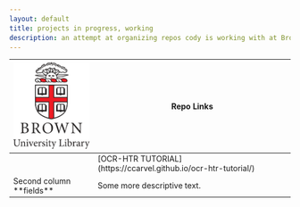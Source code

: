 ```yaml
---
layout: default
title: projects in progress, working
description: an attempt at organizing repos cody is working with at Brown
---
```

<table>
<colgroup>
<col width="30%" />
<col width="70%" />
</colgroup>
<thead>
<tr class="header">
<th><img src="uc.png" alt="brown university library logo"></th>
<th>Repo Links</th>
</tr>
</thead>
<tbody>
<tr>
<td markdown="span"></td>
<td markdown="span">[OCR-HTR TUTORIAL](https://ccarvel.github.io/ocr-htr-tutorial/)</td>
</tr>
<tr>
<td markdown="span">Second column **fields**</td>
<td markdown="span">Some more descriptive text.
</td>
</tr>
</tbody>
</table>